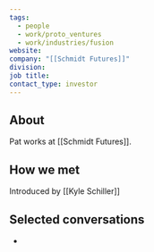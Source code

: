 ```yaml
---
tags:
  - people
  - work/proto_ventures
  - work/industries/fusion
website: 
company: "[[Schmidt Futures]]"
division: 
job title: 
contact_type: investor
---
```

## About
Pat works at [[Schmidt Futures]].

## How we met
Introduced by [[Kyle Schiller]]

## Selected conversations
- 